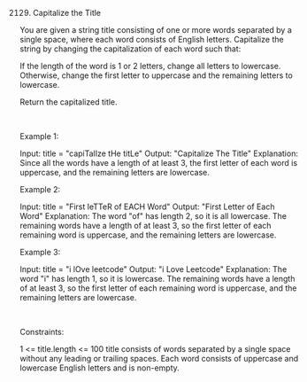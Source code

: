 2129. Capitalize the Title

You are given a string title consisting of one or more words separated by a single space, where each word consists of English letters. Capitalize the string by changing the capitalization of each word such that:

If the length of the word is 1 or 2 letters, change all letters to lowercase.
Otherwise, change the first letter to uppercase and the remaining letters to lowercase.

Return the capitalized title.

 

Example 1:

Input: title = "capiTalIze tHe titLe"
Output: "Capitalize The Title"
Explanation:
Since all the words have a length of at least 3, the first letter of each word is uppercase, and the remaining letters are lowercase.


Example 2:

Input: title = "First leTTeR of EACH Word"
Output: "First Letter of Each Word"
Explanation:
The word "of" has length 2, so it is all lowercase.
The remaining words have a length of at least 3, so the first letter of each remaining word is uppercase, and the remaining letters are lowercase.


Example 3:

Input: title = "i lOve leetcode"
Output: "i Love Leetcode"
Explanation:
The word "i" has length 1, so it is lowercase.
The remaining words have a length of at least 3, so the first letter of each remaining word is uppercase, and the remaining letters are lowercase.


 

Constraints:

1 <= title.length <= 100
title consists of words separated by a single space without any leading or trailing spaces.
Each word consists of uppercase and lowercase English letters and is non-empty.